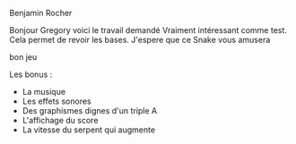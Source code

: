 Benjamin Rocher

Bonjour Gregory
voici le travail demandé
Vraiment intéressant comme test. Cela permet de revoir les bases. 
J'espere que ce Snake vous amusera

bon jeu

Les bonus :

- La musique
- Les effets sonores
- Des graphismes dignes d'un triple A
- L'affichage du score
- La vitesse du serpent qui augmente